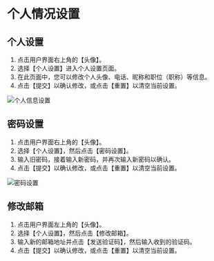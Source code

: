 # 个人情况设置

## 个人设置

1. 点击用户界面右上角的【头像】。
2. 选择【个人设置】进入个人设置页面。
3. 在此页面中，您可以修改个人头像、电话、昵称和职位（职称）等信息。
4. 点击【提交】以确认修改，或点击【重置】以清空当前设置。

![个人信息设置](/img/light/help_pic_set1.png)

## 密码设置

1. 点击用户界面右上角的【头像】。
2. 选择【个人设置】，然后点击【密码设置】。
3. 输入旧密码，接着输入新密码，并再次输入新密码以确认。
4. 点击【提交】以确认修改，或点击【重置】以清空当前设置。

![密码设置](/img/light/help_pic_set7.png)

## 修改邮箱

1. 点击用户界面左上角的【头像】。
2. 选择【个人设置】，然后点击【修改邮箱】。
3. 输入新的邮箱地址并点击【发送验证码】，然后输入收到的验证码。
4. 点击【提交】以确认修改，或点击【重置】以清空当前设置。
